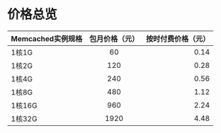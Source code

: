 # 价格总览

Memcached实例规格|包月价格（元）|按时付费价格（元）
---|:--:|---:
1核1G|	60	|0.14
1核2G	|120	|0.28
1核4G|	240	|0.56
1核8G	|480|	1.12
1核16G|	960	|2.24
1核32G|	1920|	4.48

